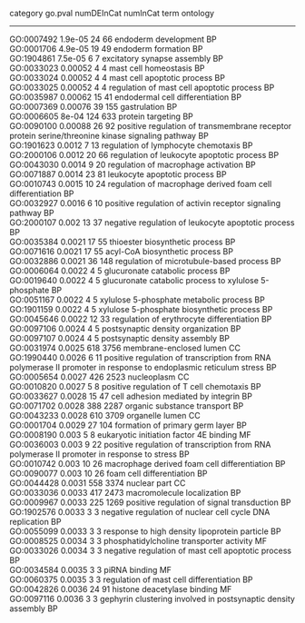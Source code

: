 

  category    go.pval   numDEInCat   numInCat                                                         term                                                         ontology 
------------ --------- ------------ ---------- ------------------------------------------------------------------------------------------------------------------ ----------
 GO:0007492   1.9e-05       24          66                                                    endoderm development                                                    BP    
 GO:0001706   4.9e-05       19          49                                                     endoderm formation                                                     BP    
 GO:1904861   7.5e-05       6           7                                                 excitatory synapse assembly                                                 BP    
 GO:0033023   0.00052       4           4                                                    mast cell homeostasis                                                    BP    
 GO:0033024   0.00052       4           4                                                 mast cell apoptotic process                                                 BP    
 GO:0033025   0.00052       4           4                                          regulation of mast cell apoptotic process                                          BP    
 GO:0035987   0.00062       15          41                                              endodermal cell differentiation                                               BP    
 GO:0007369   0.00076       39         155                                                        gastrulation                                                        BP    
 GO:0006605    8e-04       124         633                                                     protein targeting                                                      BP    
 GO:0090100   0.00088       26          92              positive regulation of transmembrane receptor protein serine/threonine kinase signaling pathway               BP    
 GO:1901623   0.0012        7           13                                            regulation of lymphocyte chemotaxis                                             BP    
 GO:2000106   0.0012        20          66                                         regulation of leukocyte apoptotic process                                          BP    
 GO:0043030   0.0014        9           20                                            regulation of macrophage activation                                             BP    
 GO:0071887   0.0014        23          81                                                leukocyte apoptotic process                                                 BP    
 GO:0010743   0.0015        10          24                                 regulation of macrophage derived foam cell differentiation                                 BP    
 GO:0032927   0.0016        6           10                                 positive regulation of activin receptor signaling pathway                                  BP    
 GO:2000107    0.002        13          37                                     negative regulation of leukocyte apoptotic process                                     BP    
 GO:0035384   0.0021        17          55                                               thioester biosynthetic process                                               BP    
 GO:0071616   0.0021        17          55                                               acyl-CoA biosynthetic process                                                BP    
 GO:0032886   0.0021        36         148                                          regulation of microtubule-based process                                           BP    
 GO:0006064   0.0022        4           5                                                glucuronate catabolic process                                                BP    
 GO:0019640   0.0022        4           5                                    glucuronate catabolic process to xylulose 5-phosphate                                    BP    
 GO:0051167   0.0022        4           5                                            xylulose 5-phosphate metabolic process                                           BP    
 GO:1901159   0.0022        4           5                                          xylulose 5-phosphate biosynthetic process                                          BP    
 GO:0045646   0.0022        12          33                                         regulation of erythrocyte differentiation                                          BP    
 GO:0097106   0.0024        4           5                                              postsynaptic density organization                                              BP    
 GO:0097107   0.0024        4           5                                                postsynaptic density assembly                                                BP    
 GO:0031974   0.0025       618         3756                                                 membrane-enclosed lumen                                                   CC    
 GO:1990440   0.0026        6           11      positive regulation of transcription from RNA polymerase II promoter in response to endoplasmic reticulum stress      BP    
 GO:0005654   0.0027       426         2523                                                       nucleoplasm                                                         CC    
 GO:0010820   0.0027        5           8                                           positive regulation of T cell chemotaxis                                          BP    
 GO:0033627   0.0028        15          47                                             cell adhesion mediated by integrin                                             BP    
 GO:0071702   0.0028       388         2287                                               organic substance transport                                                 BP    
 GO:0043233   0.0028       610         3709                                                     organelle lumen                                                       CC    
 GO:0001704   0.0029        27         104                                              formation of primary germ layer                                               BP    
 GO:0008190    0.003        5           8                                           eukaryotic initiation factor 4E binding                                           MF    
 GO:0036003    0.003        9           22                 positive regulation of transcription from RNA polymerase II promoter in response to stress                 BP    
 GO:0010742    0.003        10          26                                        macrophage derived foam cell differentiation                                        BP    
 GO:0090077    0.003        10          26                                                 foam cell differentiation                                                  BP    
 GO:0044428   0.0031       558         3374                                                       nuclear part                                                        CC    
 GO:0033036   0.0033       417         2473                                                macromolecule localization                                                 BP    
 GO:0009967   0.0033       225         1269                                        positive regulation of signal transduction                                         BP    
 GO:1902576   0.0033        3           3                                  negative regulation of nuclear cell cycle DNA replication                                  BP    
 GO:0055099   0.0033        3           3                                        response to high density lipoprotein particle                                        BP    
 GO:0008525   0.0034        3           3                                           phosphatidylcholine transporter activity                                          MF    
 GO:0033026   0.0034        3           3                                      negative regulation of mast cell apoptotic process                                     BP    
 GO:0034584   0.0035        3           3                                                        piRNA binding                                                        MF    
 GO:0060375   0.0035        3           3                                           regulation of mast cell differentiation                                           BP    
 GO:0042826   0.0036        24          91                                                histone deacetylase binding                                                 MF    
 GO:0097116   0.0036        3           3                                gephyrin clustering involved in postsynaptic density assembly                                BP    

